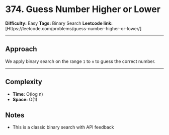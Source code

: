 # 374. Guess Number Higher or Lower

**Difficulty:** Easy
**Tags:** Binary Search
**Leetcode link:**[Https://leetcode.com/problems/guess-number-higher-or-lower/]

---

## Approach

We apply binary search on the range `1` to `n` to guess the correct number.

---

## Complexity

- **Time:** O(log n)
- **Space:** O(1)

## Notes

- This is a classic binary search with API feedback
